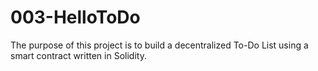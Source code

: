 # 003-HelloToDo
The purpose of this project is to build a decentralized To-Do List using a smart contract written in Solidity.
